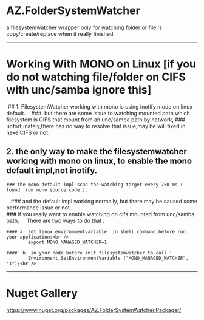 # AZ.FolderSystemWatcher
a filesystemwatcher wrapper only for watching folder or file 's  copy/create/replace when it really finished.

---

# Working With MONO on Linux [if you do not watching file/folder on CIFS with unc/samba ignore this]

  ## 1. FilesystemWatcher working with mono is using inotify mode on linux default.
    ###  but there are some issue to watching mounted path which filesystem is CIFS that mount from an unc/samba path by network,
    ###  unfortunately,there has no way to resolve that issue,may be will fixed in nexe CIFS or not.<br />
  ## 2. the only way to make the filesystemwatcher working with mono on linux, to enable the mono default impl,not inotify.
    ### the mono default impl scan the watching target every 750 ms ( found from mono source code.).
    ### and the default impl working normally, but there may be caused some performance issue or not.         
    ### if you really want to enable watching on cifs mounted from unc/samba path,
      There are two ways to do that :
    
    #### a. set linux environmentvariable  in shell command,before run your application:<br />
            export MONO_MANAGED_WATCHER=1
       
    ####  b. in your code before init filesystemwatcher to call :
            Environment.SetEnvironmentVariable ("MONO_MANAGED_WATCHER", "1");<br />
   
    
---

# Nuget Gallery

https://www.nuget.org/packages/AZ.FolderSystemWatcher.Packager/
